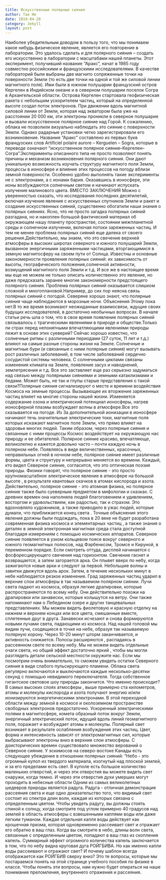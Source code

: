 ```yaml
---
title: Искусственные полярные сияния 
author: Tao He
date: 2019-04-28
category: Jekyll
layout: post
---
```


Наиболее убедительным доводом в пользу того, что мы понимаем какое нибудь физическое явление, является его повторение в лаборатории. Это удалось сделать и для полярного сияния – создать его искусственно в лаборатории с масштабами нашей планеты. Этот эксперимент, получивший название “Аракс”, начат в 1985 году совместно российскими и французскими исследователями. В качестве лабораторий были выбраны две магнито сопряженные точки на поверхности Земли (то есть две точки на одной и той же силовой линии магнитного поля). Ими были в южном полушарии французский остров Кергелен в Индийском океане и в северном полушарии поселок Согра в Архангельской области. Острова Кергелен стартовала геофизическая ракета с небольшим ускорителем частиц, который на определенной высоте создал поток электронов. При движении вдоль магнитной силовой линии от Земли, которая над экватором была уже на расстоянии 20 000 км, эти электроны проникли в северное полушарие и вызвали искусственное полярное сияние над Горой. К сожалению, облака не позволили визуально наблюдать это сияние с поверхности Земли. Однако радарные установки четко зарегистрировали его возникновение. Название “Аракс” составлено из первых букв французских слов Artificiel polaire aurore – Kerguelen – Sogra, которые в переводе означают “искусственное полярное сияние–Кергелен–Согра”.Эксперименты описанного типа не просто позволяют понять причины и механизм возникновения полярного сияния. Они дают уникальную возможность изучать структуру магнитного поля Земли, процессы в ионосфере и влияние этих процессов на погоду вблизи земной поверхности. Особенно удобно выполнять такие эксперименты не с электронами, а с ионами бария. Оказавшись в ионосфере, эти ионы возбуждаются солнечным светом и начинают испускать излучение малинового цвета. ВМЕСТО ЗАКЛЮЧЕНИЯ Можно с уверенностью сказать, что исследования последних десятилетий, включая изучение явления с искусственных спутников Земли и ракет и создание искусственных сияний, существенно обогатили наши знания о полярных сияниях. Ясно, что не просто загадка полярных сияний разгадана, но и накоплен большой фактический материал об окружающем нашу планету пространстве, состоянии межпланетной среды и солнечном излучении, включая потоки заряженных частиц. И тем не менее проблема полярных сияний еще далека от своего решения.Действительно, мы знаем, что это свечение верхней атмосферы в высоких широтах северного и южного полушарий Земли, вызванное энергичными заряженными частицами, вторгающимися в земную магнитосферу на своем пути от Солнца. Известны и основные закономерности проявления полярных сияний: их зависимость от высоты, географического положения,солнечной активности, возмущений магнитного поля Земли и т.д. И все же в настоящее время мы еще не можем не только описать количественно это явление, но даже предсказать заранее многие закономерности предстоящего полярного сияния. Проблема полярных сияний оказывается слишком сложной и многоплановой.Например, до сих пор неясна связь полярных сияний с погодой. Северяне хорошо знают, что полярные сияния чаще наблюдаются в морозные ночи. Объяснения Этому пока нет.В то же время возникают неожиданные взаимосвязи, ждущие своих будущих исследователей, в достаточно необычных вопросах. В начале статьи речь шла о том, что в свое время появление полярных сияний связывалось с трагическими явлениями в природе и обществе.Только ли страх перед непонятными впечатляющими явлениями природы лежит в основе этих суеверий? Сейчас хорошо известно, что солнечные ритмы с различными периодами (27 суток, 11 лет и т.д.) влияют на самые разные стороны жизни на Земле. Солнечные и магнитные бури (и связанные с ними полярные сияния) могут вызывать рост различных заболеваний, в том числе заболеваний сердечно сосудистой системы человека. С солнечными циклами связаны изменения климата на Земле, появление засух и наводнений, землетрясения и т.д. Все это заставляет еще раз серьезно задуматься над связью между полярными сияниями и земными катаклизмами и бедами. Может быть, не так и глупы старые представления о такой связи?Полярные сияния сигнализируют о месте и времени воздействия Космоса на земные процессы. Вызывающее их вторжение заряженных частиц влияет на многие стороны нашей жизни. Изменяется содержание озона и электрический потенциал ионосферы, нагрев ионосферной плазмы возбуждает волны в атмосфере.Все это сказывается на погоде. Из За дополнительной ионизации в ионосфере начинают течь значительные электрические токи, магнитные поля которых искажают магнитное поле Земли, что прямо влияет на здоровье многих людей. Таким образом, через полярные сияния и связанные с ними процессы Космос воздействует на окружающую нас природу и ее обитателей.
Полярное сияние красиво, впечатляюще, великолепно и кажется довольно часто – почти каждую ночь в полярном небе. Появляясь в виде величественных, красочных, неправильных огней в ночном небе, полярное сияние имеет различные формы, цвета и структуру и непрерывно меняется во времени. Каждый, кто видел Северное сияние, согласится, что это оптическая поэзия природы. Физики говорят, что полярное сияние - это просто крупномасштабное электрическое явление в атмосфере на большой высоте , в результате квантовых скачков в атомах кислорода и азота. Действительно, полярное сияние - это атомная физика, но полярное сияние также было суеверным предметом в мифологии и сказках. С древних времен она наполняла людей благоговением и удивлением, восторгом и удовольствием, как радостью, так и страхом. Это вдохновляло художников, а также приводило в ужас людей, которые думали, что приближается конец света . Точные объяснения этого явления должны были подождать, пока в 20 веке не будет разработана современная физика космоса и элементарных частиц , а также знания о деталях в земной электронная магнитная среда стала доступной благодаря измерениям с помощью космических аппаратов. Северное сияние появляется в узком кольцевом поясе вокруг северного и южного геомагнитных полюсов, над Фэрбенксом, Тромсе и Кируной, в переменном порядке. Если смотреть оттуда, дисплей начинается с фосфоресцирующего свечения над горизонтом. Свечение гаснет и возвращается, а затем загорается арка. Он плывет вверх по небу, когда зажигаются новые арки и следуют за первой. Небольшие волны и завитки движутся вдоль арок. Затем, в течение нескольких минут в небе наблюдается резкое изменение. Град заряженных частиц ударил в верхние слои атмосферы в так называемом полярном сиянии. Лучи света падают из космоса, образуя легкие драпировки, которые распространяются по всему небу. Они действительно похожи на драпировки или занавески, которые колышутся на ветру. Они также напоминают нам о Лебедином озере и других танцевальных представлениях. Мы можем видеть фиолетовую и красную отделку на нижнем и верхнем концах или все цвета, смешанные вместе, сплетенные друг в друга. Занавески исчезают и снова формируются новыми лучами света, падающими из космоса. Над нашей головой мы видим лучи, сходящиеся в точке на небе, образуя так называемую полярную корону. Через 10-20 минут шторм заканчивается, и активность снижается. Полосы расширяются , распадаясь в рассеянном свете по всему небу. Мы не можем видеть отдельные очаги света, но общий эффект достаточно яркий , чтобы мы могли разглядеть детали сельской местности окружите нас. Если мы посмотрим очень внимательно, то сможем увидеть остатки Северного сияния в виде слабого пульсирующего пламени. Облака света регулярно включаются и выключаются каждые несколько-десятки секунд с помощью невидимого переключателя. Тогда собственное гигантское световое шоу природы закончится. Что именно происходит? В самых высоких слоях атмосферы , выше примерно ста километров, атомы и молекулы кислорода и азота получают энергию и/или ионизируются энергетическими электронами. В этой переходной области между земной в космосе и околоземном пространстве свободных электронов предостаточно. Ускоренный электрическими полями в магнитосфере, комета образный поток вокруг Земли, энергичный электрический поток, идущий вдоль линий геомагнитного поля, поражает и возбуждает атомы и молекулы. Полярный свет возникает в результате ослабления возбуждения этих частиц. Цвет, форма и интенсивность зависят от электромагнитных сил, которые выбрасывают электроны вниз в верхние слои атмосферы. С доисторических времен существовало множество верований о Северное сияние. У эскимосов на северо-востоке Канады есть следующее убеждение в отношении полярных сияний: “Небо - это огромный купол из твердого материала, изогнутый над плоской землей, и за его пределами есть свет. В куполе есть большое количество маленьких отверстий, и через эти отверстия вы можете видеть свет снаружи, когда темно. И через эти отверстия духи умерших могут проходить в небесные области
Одним из самых великолепных шедевров природы является радуга. Радуга - отличная демонстрация рассеяния света и еще одно доказательство того, что видимый свет состоит из спектра длин волн, каждая из которых связана с определенным цветом. Чтобы увидеть радугу, вы должны стоять спиной к солнцу, когда смотрите под углом примерно 40 градусов над землей в область атмосферы с взвешенными каплями воды или даже легким туманом. Каждая отдельная капля воды действует как крошечная призма, которая одновременно рассеивает свет и отражает его обратно в ваш глаз. Когда вы смотрите в небо, длины волн света, связанные с определенным цветом, попадают в ваш глаз из скопления капель. Суммарный эффект огромного количества капель заключается в том, что по небу видна круговая дуга РОЙГБИВА. Но как именно капли воды рассеивают и отражают свет? И почему шаблон всегда отображается как РОЙГБИВ сверху вниз? Это те вопросы, которые мы постараемся понять на этой странице учебного пособия по физике в классе. Чтобы понять эти вопросы, нам нужно будет опираться на наше понимание преломления, внутреннего отражения и рассеяния.



